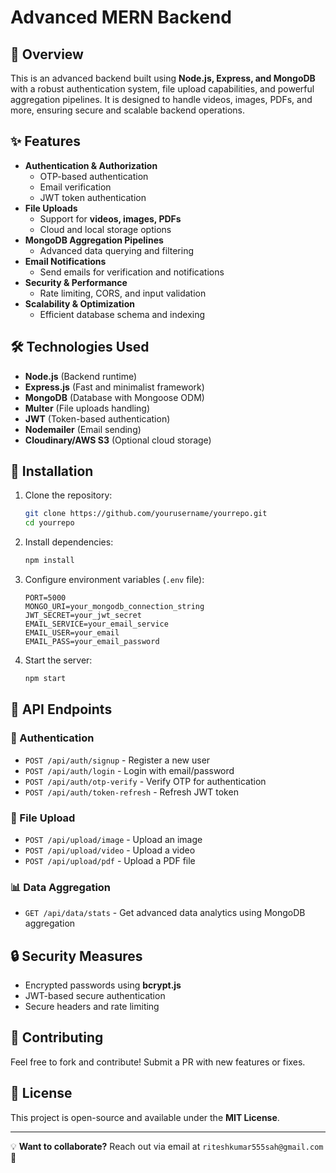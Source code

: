 # Advanced MERN Backend

## 🚀 Overview
This is an advanced backend built using **Node.js, Express, and MongoDB** with a robust authentication system, file upload capabilities, and powerful aggregation pipelines. It is designed to handle videos, images, PDFs, and more, ensuring secure and scalable backend operations.

## ✨ Features
- **Authentication & Authorization**  
  - OTP-based authentication
  - Email verification
  - JWT token authentication
- **File Uploads**  
  - Support for **videos, images, PDFs**
  - Cloud and local storage options
- **MongoDB Aggregation Pipelines**  
  - Advanced data querying and filtering
- **Email Notifications**  
  - Send emails for verification and notifications
- **Security & Performance**  
  - Rate limiting, CORS, and input validation
- **Scalability & Optimization**  
  - Efficient database schema and indexing

## 🛠️ Technologies Used
- **Node.js** (Backend runtime)
- **Express.js** (Fast and minimalist framework)
- **MongoDB** (Database with Mongoose ODM)
- **Multer** (File uploads handling)
- **JWT** (Token-based authentication)
- **Nodemailer** (Email sending)
- **Cloudinary/AWS S3** (Optional cloud storage)

## 📌 Installation
1. Clone the repository:
   ```sh
   git clone https://github.com/yourusername/yourrepo.git
   cd yourrepo
   ```
2. Install dependencies:
   ```sh
   npm install
   ```
3. Configure environment variables (`.env` file):
   ```env
   PORT=5000
   MONGO_URI=your_mongodb_connection_string
   JWT_SECRET=your_jwt_secret
   EMAIL_SERVICE=your_email_service
   EMAIL_USER=your_email
   EMAIL_PASS=your_email_password
   ```
4. Start the server:
   ```sh
   npm start
   ```

## 📌 API Endpoints
### 🔑 Authentication
- `POST /api/auth/signup` - Register a new user
- `POST /api/auth/login` - Login with email/password
- `POST /api/auth/otp-verify` - Verify OTP for authentication
- `POST /api/auth/token-refresh` - Refresh JWT token

### 📁 File Upload
- `POST /api/upload/image` - Upload an image
- `POST /api/upload/video` - Upload a video
- `POST /api/upload/pdf` - Upload a PDF file

### 📊 Data Aggregation
- `GET /api/data/stats` - Get advanced data analytics using MongoDB aggregation

## 🔒 Security Measures
- Encrypted passwords using **bcrypt.js**
- JWT-based secure authentication
- Secure headers and rate limiting

## 🤝 Contributing
Feel free to fork and contribute! Submit a PR with new features or fixes.

## 📜 License
This project is open-source and available under the **MIT License**.

---
💡 **Want to collaborate?** Reach out via email at `riteshkumar555sah@gmail.com` 🚀


